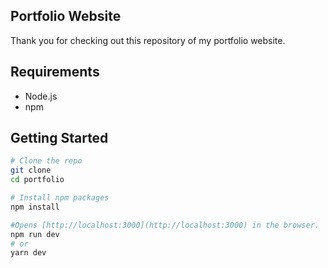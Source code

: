 ## Portfolio Website

Thank you for checking out this repository of my portfolio website. 

## Requirements
- Node.js
- npm

## Getting Started

```bash
# Clone the repo
git clone     
cd portfolio  

# Install npm packages
npm install  

#Opens [http://localhost:3000](http://localhost:3000) in the browser.
npm run dev
# or
yarn dev
```

